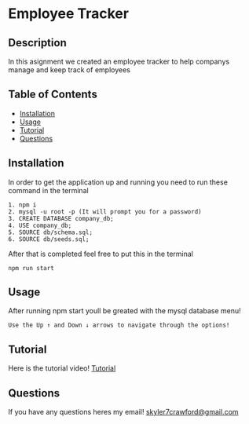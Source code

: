 # Employee Tracker

## Description

In this asignment we created an employee tracker to help companys manage and keep track of employees

## Table of Contents

- [Installation](#installation)
- [Usage](#usage)
- [Tutorial](#tutorial)
- [Questions](#questions)

## Installation

In order to get the application up and running you need to run these command in the terminal
```
1. npm i
2. mysql -u root -p (It will prompt you for a password)
3. CREATE DATABASE company_db;
4. USE company_db;
5. SOURCE db/schema.sql;
6. SOURCE db/seeds.sql;
```
After that is completed feel free to put this in the terminal
```
npm run start
```

## Usage

After running npm start youll be greated with the mysql database menu! 
```
Use the Up ↑ and Down ↓ arrows to navigate through the options!
```
## Tutorial

Here is the tutorial video! [Tutorial](https://drive.google.com/file/d/1G1yxNOTE_DJLe3Lxg1fJCglX98w5dPVV/view?usp=drive_link)

## Questions

If you have any questions heres my email! skyler7crawford@gmail.com